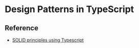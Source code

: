 # Design Patterns in TypeScript

## Reference

- [SOLID principles using Typescript](https://medium.com/@alejandromarr/solid-principles-using-typescript-c475031efcd3)